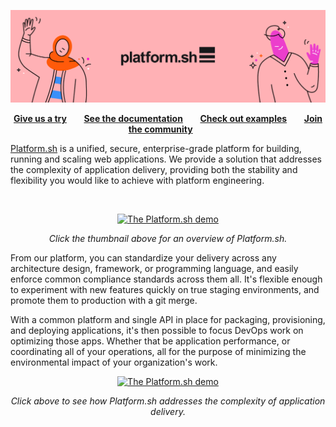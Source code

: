 <!-- HEADER -->
<p align="center">
<a href="https://platform.sh">
    <img src="images/git-hub-welcome.png" alt="Logo">
</a>
<br />
</p>

<p align="center">
<a href="https://auth.api.platform.sh/register"><strong>Give us a try</strong></a>&nbsp&nbsp&nbsp&nbsp&nbsp&nbsp
<a href="https://docs.platform.sh"><strong>See the documentation</strong></a>&nbsp&nbsp&nbsp&nbsp&nbsp&nbsp
<a href="https://github.com/platformsh-templates"><strong>Check out examples</strong></a>&nbsp&nbsp&nbsp&nbsp&nbsp&nbsp
<a href="https://community.platform.sh"><strong>Join the community</strong></a>&nbsp&nbsp&nbsp&nbsp&nbsp&nbsp
<br />

[Platform.sh](https://platform.sh/product/) is a unified, secure, enterprise-grade platform for building, running and scaling web applications. We provide a solution that addresses the complexity of application delivery, providing both the stability and flexibility you would like to achieve with platform engineering. 

</p>


<br/>
<p align="center">
<a href="https://platform.sh/demo/"><img src="https://i3.ytimg.com/vi/ny2YeD6Qt3M/maxresdefault.jpg" alt="The Platform.sh demo" width="50%"></a>
</p>
<p align="center">
<em>Click the thumbnail above for an overview of Platform.sh.</em>
</p>

From our platform, you can standardize your delivery across any architecture design, framework, or programming language, and easily enforce common compliance standards across them all. It's flexible enough to experiment with new features quickly on true staging environments, and promote them to production with a git merge. 

With a common platform and single API in place for packaging, provisioning, and deploying applications, it's then possible to focus DevOps work on optimizing those apps. Whether that be application performance, or coordinating all of your operations, all for the purpose of minimizing the environmental impact of your organization's work.

<p align="center">
<a href="https://youtube.com/watch?v=UM5hYTLs-UU"><img src="https://i3.ytimg.com/vi/UM5hYTLs-UU/maxresdefault.jpg" alt="The Platform.sh demo" width="50%"></a>
</p>
<p align="center">
<em>Click above to see how Platform.sh addresses the complexity of application delivery.</em>
</p>
